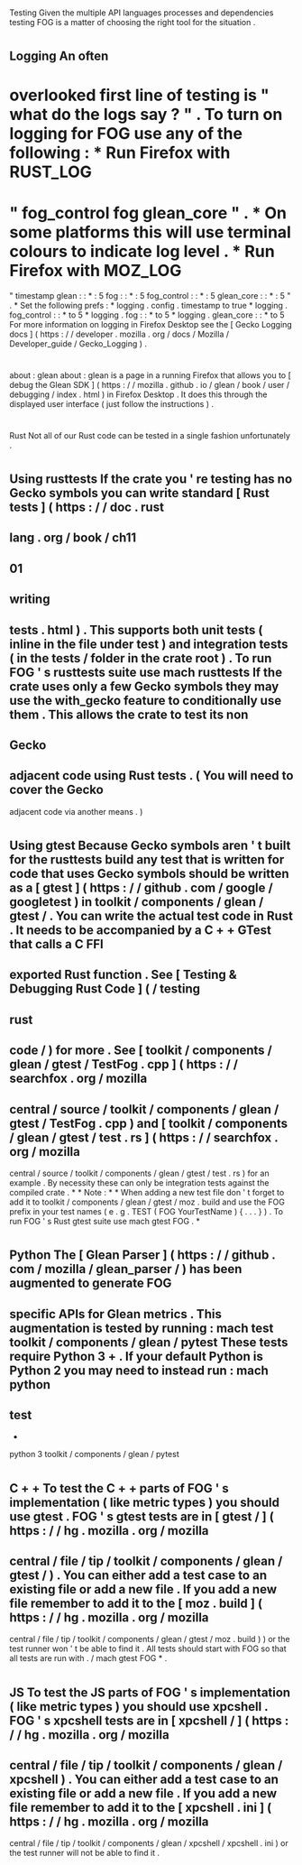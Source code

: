 #
Testing
Given
the
multiple
API
languages
processes
and
dependencies
testing
FOG
is
a
matter
of
choosing
the
right
tool
for
the
situation
.
#
#
Logging
An
often
-
overlooked
first
line
of
testing
is
"
what
do
the
logs
say
?
"
.
To
turn
on
logging
for
FOG
use
any
of
the
following
:
*
Run
Firefox
with
RUST_LOG
=
"
fog_control
fog
glean_core
"
.
*
On
some
platforms
this
will
use
terminal
colours
to
indicate
log
level
.
*
Run
Firefox
with
MOZ_LOG
=
"
timestamp
glean
:
:
*
:
5
fog
:
:
*
:
5
fog_control
:
:
*
:
5
glean_core
:
:
*
:
5
"
.
*
Set
the
following
prefs
:
*
logging
.
config
.
timestamp
to
true
*
logging
.
fog_control
:
:
*
to
5
*
logging
.
fog
:
:
*
to
5
*
logging
.
glean_core
:
:
*
to
5
For
more
information
on
logging
in
Firefox
Desktop
see
the
[
Gecko
Logging
docs
]
(
https
:
/
/
developer
.
mozilla
.
org
/
docs
/
Mozilla
/
Developer_guide
/
Gecko_Logging
)
.
#
#
about
:
glean
about
:
glean
is
a
page
in
a
running
Firefox
that
allows
you
to
[
debug
the
Glean
SDK
]
(
https
:
/
/
mozilla
.
github
.
io
/
glean
/
book
/
user
/
debugging
/
index
.
html
)
in
Firefox
Desktop
.
It
does
this
through
the
displayed
user
interface
(
just
follow
the
instructions
)
.
#
#
Rust
Not
all
of
our
Rust
code
can
be
tested
in
a
single
fashion
unfortunately
.
#
#
#
Using
rusttests
If
the
crate
you
'
re
testing
has
no
Gecko
symbols
you
can
write
standard
[
Rust
tests
]
(
https
:
/
/
doc
.
rust
-
lang
.
org
/
book
/
ch11
-
01
-
writing
-
tests
.
html
)
.
This
supports
both
unit
tests
(
inline
in
the
file
under
test
)
and
integration
tests
(
in
the
tests
/
folder
in
the
crate
root
)
.
To
run
FOG
'
s
rusttests
suite
use
mach
rusttests
If
the
crate
uses
only
a
few
Gecko
symbols
they
may
use
the
with_gecko
feature
to
conditionally
use
them
.
This
allows
the
crate
to
test
its
non
-
Gecko
-
adjacent
code
using
Rust
tests
.
(
You
will
need
to
cover
the
Gecko
-
adjacent
code
via
another
means
.
)
#
#
#
Using
gtest
Because
Gecko
symbols
aren
'
t
built
for
the
rusttests
build
any
test
that
is
written
for
code
that
uses
Gecko
symbols
should
be
written
as
a
[
gtest
]
(
https
:
/
/
github
.
com
/
google
/
googletest
)
in
toolkit
/
components
/
glean
/
gtest
/
.
You
can
write
the
actual
test
code
in
Rust
.
It
needs
to
be
accompanied
by
a
C
+
+
GTest
that
calls
a
C
FFI
-
exported
Rust
function
.
See
[
Testing
&
Debugging
Rust
Code
]
(
/
testing
-
rust
-
code
/
)
for
more
.
See
[
toolkit
/
components
/
glean
/
gtest
/
TestFog
.
cpp
]
(
https
:
/
/
searchfox
.
org
/
mozilla
-
central
/
source
/
toolkit
/
components
/
glean
/
gtest
/
TestFog
.
cpp
)
and
[
toolkit
/
components
/
glean
/
gtest
/
test
.
rs
]
(
https
:
/
/
searchfox
.
org
/
mozilla
-
central
/
source
/
toolkit
/
components
/
glean
/
gtest
/
test
.
rs
)
for
an
example
.
By
necessity
these
can
only
be
integration
tests
against
the
compiled
crate
.
*
*
Note
:
*
*
When
adding
a
new
test
file
don
'
t
forget
to
add
it
to
toolkit
/
components
/
glean
/
gtest
/
moz
.
build
and
use
the
FOG
prefix
in
your
test
names
(
e
.
g
.
TEST
(
FOG
YourTestName
)
{
.
.
.
}
)
.
To
run
FOG
'
s
Rust
gtest
suite
use
mach
gtest
FOG
.
*
#
#
Python
The
[
Glean
Parser
]
(
https
:
/
/
github
.
com
/
mozilla
/
glean_parser
/
)
has
been
augmented
to
generate
FOG
-
specific
APIs
for
Glean
metrics
.
This
augmentation
is
tested
by
running
:
mach
test
toolkit
/
components
/
glean
/
pytest
These
tests
require
Python
3
+
.
If
your
default
Python
is
Python
2
you
may
need
to
instead
run
:
mach
python
-
test
-
-
python
3
toolkit
/
components
/
glean
/
pytest
#
#
C
+
+
To
test
the
C
+
+
parts
of
FOG
'
s
implementation
(
like
metric
types
)
you
should
use
gtest
.
FOG
'
s
gtest
tests
are
in
[
gtest
/
]
(
https
:
/
/
hg
.
mozilla
.
org
/
mozilla
-
central
/
file
/
tip
/
toolkit
/
components
/
glean
/
gtest
/
)
.
You
can
either
add
a
test
case
to
an
existing
file
or
add
a
new
file
.
If
you
add
a
new
file
remember
to
add
it
to
the
[
moz
.
build
]
(
https
:
/
/
hg
.
mozilla
.
org
/
mozilla
-
central
/
file
/
tip
/
toolkit
/
components
/
glean
/
gtest
/
moz
.
build
)
)
or
the
test
runner
won
'
t
be
able
to
find
it
.
All
tests
should
start
with
FOG
so
that
all
tests
are
run
with
.
/
mach
gtest
FOG
*
.
#
#
JS
To
test
the
JS
parts
of
FOG
'
s
implementation
(
like
metric
types
)
you
should
use
xpcshell
.
FOG
'
s
xpcshell
tests
are
in
[
xpcshell
/
]
(
https
:
/
/
hg
.
mozilla
.
org
/
mozilla
-
central
/
file
/
tip
/
toolkit
/
components
/
glean
/
xpcshell
)
.
You
can
either
add
a
test
case
to
an
existing
file
or
add
a
new
file
.
If
you
add
a
new
file
remember
to
add
it
to
the
[
xpcshell
.
ini
]
(
https
:
/
/
hg
.
mozilla
.
org
/
mozilla
-
central
/
file
/
tip
/
toolkit
/
components
/
glean
/
xpcshell
/
xpcshell
.
ini
)
or
the
test
runner
will
not
be
able
to
find
it
.
